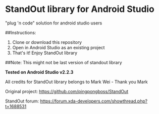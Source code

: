 # StandOut library for Android Studio
"plug 'n code" solution for android studio users

##Instructions:
1. Clone or download this repository 
2. Open in Android Studio as an existing project
3. That's it! Enjoy StandOut library

##Note: 
This might not be last version of standout library 

**Tested on Android Studio v2.2.3**

All credits for StandOut library belongs to Mark Wei - Thank you Mark

Original project: https://github.com/pingpongboss/StandOut

StandOut forum: https://forum.xda-developers.com/showthread.php?t=1688531
